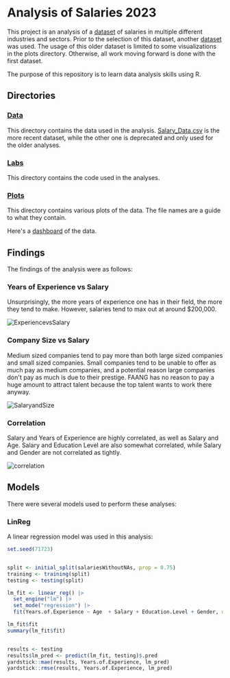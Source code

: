 # Analysis of Salaries 2023

This project is an analysis of a [dataset](https://www.kaggle.com/datasets/mohithsairamreddy/salary-data) of salaries in multiple different industries and sectors. Prior to the selection of this dataset, another [dataset](`https://www.kaggle.com/datasets/arnabchaki/data-science-salaries-2023`) was used. The usage of this older dataset is limited to some visualizations in the plots directory. Otherwise, all work moving forward is done with the first dataset. 

The purpose of this repository is to learn data analysis skills using R. 

## Directories

### [Data](https://github.com/StockierAsp9634/DataSci/tree/main/Data)
This directory contains the data used in the analysis. [Salary_Data.csv](https://github.com/StockierAsp9634/DataSci/blob/main/Data/Salary_Data.csv) is the more recent dataset, while the other one is deprecated and only used for the older analyses. 

### [Labs](https://github.com/StockierAsp9634/DataSci/tree/main/labs)
This directory contains the code used in the analyses. 

### [Plots](https://github.com/StockierAsp9634/DataSci/tree/main/plots)
This directory contains various plots of the data. The file names are a guide to what they contain. 

Here's a [dashboard](https://stockierasp9634.github.io/DataSci/dashboard.html) of the data. 

## Findings

The findings of the analysis were as follows: 

### Years of Experience vs Salary
Unsurprisingly, the more years of experience one has in their field, the more they tend to make. However, salaries tend to max out at around $200,000. 

![ExperiencevsSalary](https://github.com/StockierAsp9634/DataSci/assets/73668708/b0fb73ac-4d11-4214-bdd0-213c460591d9)

### Company Size vs Salary
Medium sized companies tend to pay more than both large sized companies and small sized companies. Small companies tend to be unable to offer as much pay as medium companies, and a potential reason large companies don't pay as much is due to their prestige. FAANG has no reason to pay a huge amount to attract talent because the top talent wants to work there anyway. 

![SalaryandSize](https://github.com/StockierAsp9634/DataSci/assets/73668708/daaf38ea-0dfa-4293-b2c3-7e9e04f87e3c)


### Correlation
Salary and Years of Experience are highly correlated, as well as Salary and Age. Salary and Education Level are also somewhat correlated, while Salary and Gender are not correlated as tightly. 

![correlation](https://github.com/StockierAsp9634/DataSci/assets/73668708/19f7e4dd-0b4c-48be-979c-a63fc74f8362)

## Models

There were several models used to perform these analyses: 

### LinReg
A linear regression model was used in this analysis: 

``` R
set.seed(71723)


split <- initial_split(salariesWithoutNAs, prop = 0.75)
training <- training(split)
testing <- testing(split)

lm_fit <- linear_reg() |> 
  set_engine("lm") |> 
  set_mode("regression") |> 
  fit(Years.of.Experience ~ Age  + Salary + Education.Level + Gender, data = training)

lm_fit$fit
summary(lm_fit$fit)


results <- testing
results$lm_pred <- predict(lm_fit, testing)$.pred
yardstick::mae(results, Years.of.Experience, lm_pred)
yardstick::rmse(results, Years.of.Experience, lm_pred)
```



